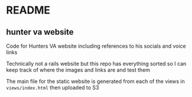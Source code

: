 # README

## hunter va website

Code for Hunters VA website including references to his socials and voice links

Technically not a rails website but this repo has everything sorted so I can keep track of where the images and links are and test them

The main file for the static website is generated from each of the views in `views/index.html` then uploaded to S3

